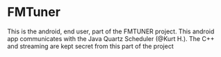 FMTuner
=======

This is the android, end user, part of the FMTUNER project. 
This android app communicates with the Java Quartz Scheduler (@Kurt H.). 
The C++ and streaming are kept secret from this part of the project
